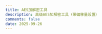 ```yaml
---
title: AES加解密工具
description: 高级AES加解密工具（带偏移量设置）
comments: false
date: 2025-09-26
---
```


<!-- 高级AES加解密工具 - Anzhiyu主题适配版 -->
<div id="aes-tool-widget" style="width: 100%; max-width: 700px; margin: 2rem auto; border-radius: 12px; overflow: hidden; box-shadow: 0 10px 25px rgba(0,0,0,0.1);">
  <!-- Shadow DOM内容将通过JavaScript注入 -->
</div>

<script>
(() => {
  // 1. 创建HTML模板
  const htmlTemplate = `
    <style>
      @import url('https://fonts.googleapis.com/css2?family=Inter:wght@300;400;500;600;700&display=swap');
      
      :host {
        display: block;
        font-family: 'Inter', -apple-system, BlinkMacSystemFont, 'Segoe UI', Roboto, sans-serif;
        transition: background-color 0.3s ease, color 0.3s ease;
      }
      
      /* 基础样式式 - 将在JS中动态设置变量 */
      .container {
        padding: 24px;
      }
      
      h1, h2, h3 {
        margin: 0 0 16px;
        text-align: center;
        font-weight: 600;
      }
      
      h1 {
        font-size: 1.8rem;
        color: var(--text-color);
        margin-bottom: 20px;
      }
      
      h2 {
        font-size: 1.4rem;
        margin-top: 24px;
        padding-bottom: 8px;
        border-bottom: 1px solid var(--border-color);
      }
      
      h3 {
        font-size: 1.1rem;
        text-align: left;
        margin-bottom: 12px;
      }
      
      .intro {
        margin-bottom: 24px;
        padding: 12px;
        background: var(--intro-bg);
        border-radius: 8px;
        font-size: 0.9rem;
        text-align: center;
        color: var(--sub-color);
      }
      
      .card {
        background: var(--card-bg);
        border-radius: 8px;
        padding: 18px;
        margin-bottom: 20px;
        border: 1px solid var(--border-color);
      }
      
      .options-row {
        display: flex;
        gap: 12px;
        margin-bottom: 16px;
        flex-wrap: wrap;
      }
      
      .option-group {
        flex: 1;
        min-width: 200px;
      }
      
      .input-group {
        margin-bottom: 16px;
      }
      
      label {
        display: block;
        margin-bottom: 6px;
        font-weight: 500;
        color: var(--text-color);
      }
      
      .radio-group {
        display: flex;
        gap: 12px;
        margin-bottom: 4px;
      }
      
      .radio-item {
        display: flex;
        align-items: center;
        gap: 6px;
      }
      
      input[type="text"], 
      input[type="password"], 
      textarea, 
      select {
        width: 100%;
        padding: 12px;
        border: 1px solid var(--border-color);
        border-radius: 6px;
        background: var(--bg-color);
        color: var(--text-color);
        font-size: 1rem;
        transition: border-color 0.2s ease;
      }
      
      input:focus, 
      textarea:focus, 
      select:focus {
        outline: none;
        border-color: var(--primary-color);
        box-shadow: 0 0 0 2px rgba(0, 123, 255, 0.1);
      }
      
      textarea {
        min-height: 120px;
        resize: vertical;
        line-height: 1.5;
      }
      
      .button-group {
        display: flex;
        justify-content: center;
        gap: 12px;
        margin: 24px 0;
        flex-wrap: wrap;
      }
      
      button {
        padding: 10px 20px;
        border: none;
        border-radius: 6px;
        font-size: 1rem;
        font-weight: 500;
        cursor: pointer;
        transition: all 0.2s ease;
        display: flex;
        align-items: center;
        gap: 6px;
      }
      
      button svg {
        width: 16px;
        height: 16px;
      }
      
      #encrypt-btn {
        background: var(--primary-color);
        color: white;
      }
      
      #encrypt-btn:hover {
        background: var(--primary-dark);
        transform: translateY(-2px);
        box-shadow: 0 4px 8px rgba(0, 123, 255, 0.3);
      }
      
      #decrypt-btn {
        background: var(--secondary-color);
        color: white;
      }
      
      #decrypt-btn:hover {
        background: var(--secondary-dark);
        transform: translateY(-2px);
        box-shadow: 0 4px 8px rgba(40, 167, 69, 0.3);
      }
      
      .utility-btn {
        background: var(--key-bg);
        color: var(--text-color);
      }
      
      .utility-btn:hover {
        background: var(--utility-hover);
      }
      
      #reset-btn {
        background: var(--key-bg);
        color: var(--text-color);
      }
      
      #reset-btn:hover {
        background: var(--utility-hover);
      }
      
      .result-container {
        margin-top: 16px;
        padding: 16px;
        border-radius: 8px;
        background: var(--card-bg);
        border: 1px solid var(--border-color);
      }
      
      .result-header {
        display: flex;
        justify-content: space-between;
        align-items: center;
        margin-bottom: 8px;
      }
      
      .result-title {
        font-weight: 500;
        color: var(--text-color);
      }
      
      .result-content {
        min-height: 120px;
        white-space: pre-wrap;
        word-wrap: break-word;
        line-height: 1.5;
      }
      
      .result.error {
        background: var(--error-bg);
        border-color: var(--error-border);
        color: var(--error-text);
      }
      
      .info-text {
        font-size: 0.85rem;
        color: var(--sub-color);
        margin-top: 6px;
        text-align: right;
      }
      
      .stats {
        margin-top: 12px;
        padding-top: 12px;
        border-top: 1px dashed var(--border-color);
        font-size: 0.85rem;
        color: var(--sub-color);
        display: grid;
        grid-template-columns: repeat(auto-fit, minmax(200px, 1fr));
        gap: 8px;
      }
      
      .stat-item {
        display: flex;
        justify-content: space-between;
      }
      
      .environment-warning {
        margin: 16px 0;
        padding: 12px;
        background: #fff3cd;
        border: 1px solid #ffeeba;
        border-radius: 6px;
        color: #856404;
        font-size: 0.9rem;
        display: none;
      }

      .environment-warning.dark {
        background: #5c4b00;
        border-color: #856404;
        color: #fff3cd;
      }
      
      .tooltip {
        position: relative;
        display: inline-block;
        cursor: help;
      }
      
      .tooltip .tooltip-text {
        visibility: hidden;
        width: 250px;
        background-color: var(--tooltip-bg);
        color: var(--tooltip-text);
        text-align: center;
        border-radius: 6px;
        padding: 8px;
        position: absolute;
        z-index: 1;
        bottom: 125%;
        left: 50%;
        transform: translateX(-50%);
        opacity: 0;
        transition: opacity 0.3s;
        font-size: 0.8rem;
        font-weight: normal;
      }
      
      .tooltip:hover .tooltip-text {
        visibility: visible;
        opacity: 1;
      }
      
      .offset-options {
        margin-top: 10px;
        padding-top: 10px;
        border-top: 1px dashed var(--border-color);
      }
    </style>

    <div class="container">
      <h1>高级AES加解密工具</h1>
      
      <div class="environment-warning" id="env-warning">
        ⚠️ 注意：加密功能需要在安全上下文（HTTPS或localhost）中运行，请切换到支持的环境。
      </div>
      
      <div class="intro">
        基于Web Crypto API的专业AES加解密工具，支持多种密钥长度、加密模式和自定义偏移量，所有操作均在本地完成。
      </div>

      <div class="card">
        <h3>加密选项</h3>
        <div class="options-row">
          <div class="option-group">
            <label for="key-length">密钥长度</label>
            <select id="key-length">
              <option value="128">128位 (16字符)</option>
              <option value="192">192位 (24字符)</option>
              <option value="256">256位 (32字符)</option>
            </select>
          </div>
          <div class="option-group">
            <label for="mode">加密模式</label>
            <select id="mode">
              <option value="GCM">AES-GCM (认证加密)</option>
              <option value="CBC">AES-CBC</option>
            </select>
          </div>
        </div>
        
        <div class="options-row">
          <div class="option-group">
            <label for="input-encoding">输入编码</label>
            <select id="input-encoding">
              <option value="utf8">UTF-8 文本</option>
              <option value="base64">Base64</option>
              <option value="hex">十六进制</option>
            </select>
          </div>
          <div class="option-group">
            <label for="output-encoding">输出编码</label>
            <select id="output-encoding">
              <option value="base64">Base64</option>
              <option value="hex">十六进制</option>
            </select>
          </div>
        </div>
      </div>

      <div class="input-group">
        <label for="plaintext">
          输入数据
          <span class="tooltip">ⓘ
            <span class="tooltip-text">加密时输入明文，解密时输入密文</span>
          </span>
        </label>
        <textarea id="plaintext" placeholder="请输入要加密的明文或要解密的密文..."></textarea>
      </div>

      <div class="input-group">
        <label for="secret-key">
          密钥
          <span class="tooltip">ⓘ
            <span class="tooltip-text">根据所选密钥长度，需输入16/24/32个字符</span>
          </span>
        </label>
        <div style="display: flex; gap: 8px;">
          <input type="password" id="secret-key" placeholder="请输入密钥">
          <button type="button" class="utility-btn" id="generate-key">生成</button>
          <button type="button" class="utility-btn" id="toggle-visibility">显示</button>
        </div>
        <div class="info-text" id="key-length-info">当前长度: 0/16</div>
      </div>

      <div class="input-group" id="offset-group">
        <label for="offset">
          偏移量 (IV)
          <span class="tooltip">ⓘ
            <span class="tooltip-text">初始化向量，用于增加加密强度，不同模式有不同的推荐长度，解密时需使用相同值</span>
          </span>
        </label>
        <div style="display: flex; gap: 8px;">
          <input type="text" id="offset" placeholder="偏移量（初始化向量）">
          <button type="button" class="utility-btn" id="generate-offset">生成</button>
          <button type="button" class="utility-btn" id="copy-offset">复制</button>
        </div>
        
        <div class="offset-options">
          <div class="options-row">
            <div class="option-group">
              <label for="offset-length">偏移量长度 (字节)</label>
              <select id="offset-length">
                <option value="8">8</option>
                <option value="12" selected>12 (GCM推荐)</option>
                <option value="16">16 (CBC推荐)</option>
                <option value="24">24</option>
                <option value="32">32</option>
              </select>
            </div>
            <div class="option-group">
              <label for="offset-encoding">偏移量编码</label>
              <select id="offset-encoding">
                <option value="hex" selected>十六进制</option>
                <option value="base64">Base64</option>
                <option value="utf8">UTF-8</option>
              </select>
            </div>
          </div>
          <div class="info-text" id="offset-info">当前偏移量长度: 0字节</div>
        </div>
      </div>

      <div class="button-group">
        <button id="encrypt-btn">
          <svg xmlns="http://www.w3.org/2000/svg" viewBox="0 0 24 24" fill="none" stroke="currentColor" stroke-width="2" stroke-linecap="round" stroke-linejoin="round">
            <rect x="3" y="11" width="18" height="11" rx="2" ry="2"></rect>
            <path d="M7 11V7a5 5 0 0 1 10 0v4"></path>
          </svg>
          加密
        </button>
        <button id="decrypt-btn">
          <svg xmlns="http://www.w3.org/2000/svg" viewBox="0 0 24 24" fill="none" stroke="currentColor" stroke-width="2" stroke-linecap="round" stroke-linejoin="round">
            <rect x="3" y="11" width="18" height="11" rx="2" ry="2"></rect>
            <path d="M7 11V7a5 5 0 0 1 10 0v4"></path>
          </svg>
          解密
        </button>
        <button type="button" class="utility-btn" id="copy-result">
          <svg xmlns="http://www.w3.org/2000/svg" viewBox="0 0 24 24" fill="none" stroke="currentColor" stroke-width="2" stroke-linecap="round" stroke-linejoin="round">
            <rect x="9" y="9" width="13" height="13" rx="2" ry="2"></rect>
            <path d="M5 15H4a2 2 0 0 1-2-2V4a2 2 0 0 1 2-2h9a2 2 0 0 1 2 2v1"></path>
          </svg>
          复制结果
        </button>
        <button id="reset-btn">
          <svg xmlns="http://www.w3.org/2000/svg" viewBox="0 0 24 24" fill="none" stroke="currentColor" stroke-width="2" stroke-linecap="round" stroke-linejoin="round">
            <path d="M21 2v6h-6"></path>
            <path d="M3 12a9 9 0 0 1 15-6.7L21 8"></path>
            <path d="M3 22v-6h6"></path>
            <path d="M21 12a9 9 0 0 1-15 6.7L3 16"></path>
          </svg>
          重置
        </button>
      </div>

      <h2>结果</h2>
      <div class="result-container" id="result-container">
        <div class="result-header">
          <div class="result-title" id="result-title">操作结果将显示在这里...</div>
        </div>
        <div class="result-content" id="result-area"></div>
        <div class="stats" id="stats-area" style="display: none;">
          <div class="stat-item">
            <span>密钥长度:</span>
            <span id="stat-key-length">-</span>
          </div>
          <div class="stat-item">
            <span>加密模式:</span>
            <span id="stat-mode">-</span>
          </div>
          <div class="stat-item">
            <span>偏移量长度:</span>
            <span id="stat-offset-length">-</span>
          </div>
          <div class="stat-item">
            <span>处理时间:</span>
            <span id="stat-time">-</span>
          </div>
        </div>
      </div>
    </div>
  `;

  // 2. 创建Shadow DOM
  const widgetContainer = document.getElementById('aes-tool-widget');
  const shadowRoot = widgetContainer.attachShadow({ mode: 'closed' });
  shadowRoot.innerHTML = htmlTemplate;

  // 3. 主题适配 - 专为Anzhiyu主题优化
  function applyAnzhiyuTheme() {
    // 检测Anzhiyu主题的深色/亮色模式
    const htmlElement = document.documentElement;
    const bodyElement = document.body;
    const isLightMode = htmlElement.getAttribute('data-theme') === 'light' || 
                       bodyElement.classList.contains('light');
    
    const style = document.createElement('style');
    const envWarning = shadowRoot.getElementById('env-warning');
    
    // 同步警告框的主题
    if (isLightMode) {
      envWarning.classList.remove('dark');
    } else {
      envWarning.classList.add('dark');
    }
    
    // 亮色模式 - 遵循Anzhiyu主题变量
    if (isLightMode) {
      style.textContent = `
        :host {
          --text-color: #333;          /* 文本主色 */
          --bg-color: #f5f5f5;         /* 背景色 */
          --sub-color: #666;           /* 次要文本色 */
          --key-bg: #ddd;              /* 按钮背景色 */
          --border-color: #ddd;        /* 边框色 */
          --intro-bg: #f0f0f0;         /* 介绍区域背景 */
          --card-bg: #fff;             /* 卡片背景 */
          --primary-color: #007bff;    /* 主按钮色 */
          --primary-dark: #0056b3;     /* 主按钮hover色 */
          --secondary-color: #28a745;  /* 次要按钮色 */
          --secondary-dark: #218838;   /* 次要按钮hover色 */
          --utility-hover: #ccc;       /* 工具按钮hover色 */
          --result-bg: #fff;           /* 结果区域背景 */
          --error-bg: #fff5f5;         /* 错误背景 */
          --error-border: #ffe3e3;     /* 错误边框 */
          --error-text: #dc3545;       /* 错误文本 */
          --tooltip-bg: #333;          /* 提示框背景 */
          --tooltip-text: #fff;        /* 提示框文本 */
        }
      `;
    } 
    // 深色模式 - 适配Anzhiyu深色风格
    else {
      style.textContent = `
        :host {
          --text-color: #f0f0f0;       /* 文本主色 */
          --bg-color: #1a1a1a;         /* 背景色 */
          --sub-color: #bbb;           /* 次要文本色 */
          --key-bg: #333;              /* 按钮背景色 */
          --border-color: #333;        /* 边框色 */
          --intro-bg: #2d2d2d;         /* 介绍区域背景 */
          --card-bg: #2d2d2d;          /* 卡片背景 */
          --primary-color: #4dabf7;    /* 主按钮色 */
          --primary-dark: #3b82f6;     /* 主按钮hover色 */
          --secondary-color: #51cf66;  /* 次要按钮色 */
          --secondary-dark: #40c057;   /* 次要按钮hover色 */
          --utility-hover: #444;       /* 工具按钮hover色 */
          --result-bg: #2d2d2d;        /* 结果区域背景 */
          --error-bg: #471515;         /* 错误背景 */
          --error-border: #6b2121;     /* 错误边框 */
          --error-text: #f87171;       /* 错误文本 */
          --tooltip-bg: #444;          /* 提示框背景 */
          --tooltip-text: #fff;        /* 提示框文本 */
        }
      `;
    }
    
    // 清除旧主题样式
    const existingStyles = shadowRoot.querySelectorAll('style[data-theme]');
    existingStyles.forEach(s => s.remove());
    
    style.setAttribute('data-theme', 'true');
    shadowRoot.appendChild(style);
  }

  // 4. 工具函数 - 编码转换和辅助函数
  const CodecUtils = {
    // 字符串转ArrayBuffer (UTF-8)
    stringToArrayBuffer: (str) => {
      return new TextEncoder().encode(str);
    },
    
    // ArrayBuffer转字符串 (UTF-8)
    arrayBufferToString: (buf) => {
      return new TextDecoder().decode(buf);
    },
    
    // ArrayBuffer转Base64字符串
    arrayBufferToBase64: (buf) => {
      return btoa(String.fromCharCode(...new Uint8Array(buf)));
    },
    
    // Base64字符串转ArrayBuffer
    base64ToArrayBuffer: (base64) => {
      try {
        const binary = atob(base64);
        const buf = new ArrayBuffer(binary.length);
        const view = new Uint8Array(buf);
        for (let i = 0; i < binary.length; i++) {
          view[i] = binary.charCodeAt(i);
        }
        return buf;
      } catch (e) {
        throw new Error('无效的Base64编码: ' + e.message);
      }
    },
    
    // ArrayBuffer转十六进制字符串
    arrayBufferToHex: (buf) => {
      return Array.from(new Uint8Array(buf))
        .map(b => b.toString(16).padStart(2, '0'))
        .join('');
    },
    
    // 十六进制字符串转ArrayBuffer
    hexToArrayBuffer: (hex) => {
      try {
        if (hex.length % 2 !== 0) {
          throw new Error('十六进制字符串长度必须为偶数');
        }
        const buf = new ArrayBuffer(hex.length / 2);
        const view = new Uint8Array(buf);
        for (let i = 0; i < hex.length; i += 2) {
          view[i / 2] = parseInt(hex.substr(i, 2), 16);
        }
        return buf;
      } catch (e) {
        throw new Error('无效的十六进制编码: ' + e.message);
      }
    },
    
    // 根据编码类型将输入转换为ArrayBuffer
    inputToBuffer: (input, encoding) => {
      if (!input) return new ArrayBuffer(0);
      
      switch (encoding) {
        case 'utf8':
          return CodecUtils.stringToArrayBuffer(input);
        case 'base64':
          return CodecUtils.base64ToArrayBuffer(input);
        case 'hex':
          return CodecUtils.hexToArrayBuffer(input);
        default:
          throw new Error('不支持的输入编码: ' + encoding);
      }
    },
    
    // 根据编码类型将ArrayBuffer转换为字符串
    bufferToOutput: (buffer, encoding) => {
      switch (encoding) {
        case 'utf8':
          return CodecUtils.arrayBufferToString(buffer);
        case 'base64':
          return CodecUtils.arrayBufferToBase64(buffer);
        case 'hex':
          return CodecUtils.arrayBufferToHex(buffer);
        default:
          throw new Error('不支持的输出编码: ' + encoding);
      }
    },
    
    // 生成指定长度的随机字节
    generateRandomBytes: (length) => {
      if (!AESUtils.isCryptoAvailable()) {
        throw new Error('加密API不可用，无法生成随机数');
      }
      return window.crypto.getRandomValues(new Uint8Array(length));
    },
    
    // 生成随机密钥
    generateRandomKey: (bitLength) => {
      const byteLength = bitLength / 8;
      const keyBytes = CodecUtils.generateRandomBytes(byteLength);
      return CodecUtils.arrayBufferToBase64(keyBytes).substring(0, byteLength);
    },
    
    // 生成随机偏移量(IV)
    generateRandomOffset: (byteLength, encoding) => {
      const ivBytes = CodecUtils.generateRandomBytes(byteLength);
      switch (encoding) {
        case 'hex':
          return CodecUtils.arrayBufferToHex(ivBytes);
        case 'base64':
          return CodecUtils.arrayBufferToBase64(ivBytes);
        case 'utf8':
          return CodecUtils.arrayBufferToString(ivBytes);
        default:
          return CodecUtils.arrayBufferToHex(ivBytes);
      }
    },
    
    // 计算偏移量字节长度
    getOffsetByteLength: (offset, encoding) => {
      if (!offset) return 0;
      
      try {
        const buffer = CodecUtils.inputToBuffer(offset, encoding);
        return buffer.byteLength;
      } catch {
        return 0;
      }
    }
  };

  // 5. AES加解密核心工具
  const AESUtils = {
    // 检测加密API是否可用
    isCryptoAvailable: () => {
      return typeof window !== 'undefined' && 
             window.crypto && 
             window.crypto.subtle;
    },
    
    // 获取加密配置
    getCryptoConfig: (mode, iv) => {
      const config = { name: `AES-${mode}` };
      
      if (mode === 'GCM') {
        config.iv = iv;
        config.tagLength = 128; // GCM模式认证标签长度
      } else if (mode === 'CBC') {
        config.iv = iv;
      }
      
      return config;
    },
    
    // 导入密钥
    importKey: async (keyMaterial, mode) => {
      if (!AESUtils.isCryptoAvailable()) {
        throw new Error('加密API不可用，请在HTTPS或localhost环境中使用');
      }
      
      return await window.crypto.subtle.importKey(
        'raw',
        keyMaterial,
        { name: `AES-${mode}` },
        false,
        ['encrypt', 'decrypt']
      );
    },
    
    // 加密
    encrypt: async (data, key, mode, iv) => {
      if (!AESUtils.isCryptoAvailable()) {
        throw new Error('加密API不可用，请在HTTPS或localhost环境中使用');
      }
      
      const cryptoKey = await AESUtils.importKey(key, mode);
      const config = AESUtils.getCryptoConfig(mode, iv);
      
      let ciphertext;
      if (mode === 'GCM') {
        // GCM模式返回的是包含密文和认证标签的缓冲区
        ciphertext = await window.crypto.subtle.encrypt(config, cryptoKey, data);
        return {
          ciphertext: ciphertext,
          iv: iv,
          tag: ciphertext.slice(-16) // 最后16字节是认证标签
        };
      } else {
        // CBC模式
        ciphertext = await window.crypto.subtle.encrypt(config, cryptoKey, data);
        return {
          ciphertext: ciphertext,
          iv: iv
        };
      }
    },
    
    // 解密
    decrypt: async (data, key, mode, iv, tag) => {
      if (!AESUtils.isCryptoAvailable()) {
        throw new Error('加密API不可用，请在HTTPS或localhost环境中使用');
      }
      
      const cryptoKey = await AESUtils.importKey(key, mode);
      const config = AESUtils.getCryptoConfig(mode, iv);
      
      // GCM模式需要认证标签
      if (mode === 'GCM' && tag) {
        // 将密文和标签组合
        const combined = new Uint8Array(data.byteLength + tag.byteLength);
        combined.set(new Uint8Array(data), 0);
        combined.set(new Uint8Array(tag), data.byteLength);
        data = combined.buffer;
      }
      
      return await window.crypto.subtle.decrypt(config, cryptoKey, data);
    }
  };

  // 6. 初始化应用
  function initApp() {
    // 获取DOM元素
    const plaintextEl = shadowRoot.getElementById('plaintext');
    const secretKeyEl = shadowRoot.getElementById('secret-key');
    const keyLengthEl = shadowRoot.getElementById('key-length');
    const keyLengthInfo = shadowRoot.getElementById('key-length-info');
    const modeEl = shadowRoot.getElementById('mode');
    const inputEncodingEl = shadowRoot.getElementById('input-encoding');
    const outputEncodingEl = shadowRoot.getElementById('output-encoding');
    const offsetEl = shadowRoot.getElementById('offset');
    const offsetLengthEl = shadowRoot.getElementById('offset-length');
    const offsetEncodingEl = shadowRoot.getElementById('offset-encoding');
    const offsetInfo = shadowRoot.getElementById('offset-info');
    const encryptBtn = shadowRoot.getElementById('encrypt-btn');
    const decryptBtn = shadowRoot.getElementById('decrypt-btn');
    const resetBtn = shadowRoot.getElementById('reset-btn');
    const generateKeyBtn = shadowRoot.getElementById('generate-key');
    const toggleVisibilityBtn = shadowRoot.getElementById('toggle-visibility');
    const generateOffsetBtn = shadowRoot.getElementById('generate-offset');
    const copyOffsetBtn = shadowRoot.getElementById('copy-offset');
    const copyResultBtn = shadowRoot.getElementById('copy-result');
    const resultContainer = shadowRoot.getElementById('result-container');
    const resultTitle = shadowRoot.getElementById('result-title');
    const resultArea = shadowRoot.getElementById('result-area');
    const statsArea = shadowRoot.getElementById('stats-area');
    const statKeyLength = shadowRoot.getElementById('stat-key-length');
    const statMode = shadowRoot.getElementById('stat-mode');
    const statOffsetLength = shadowRoot.getElementById('stat-offset-length');
    const statTime = shadowRoot.getElementById('stat-time');
    const envWarning = shadowRoot.getElementById('env-warning');
    
    // 检测加密环境是否可用
    const isCryptoSupported = AESUtils.isCryptoAvailable();
    if (!isCryptoSupported) {
      // 显示警告并禁用按钮
      envWarning.style.display = 'block';
      encryptBtn.disabled = true;
      decryptBtn.disabled = true;
      generateKeyBtn.disabled = true;
      generateOffsetBtn.disabled = true;
      showResult('加密功能不可用：请在HTTPS协议或localhost环境中使用此工具', true);
    }
    
    // 更新密钥长度提示
    function updateKeyLengthInfo() {
      const keyLength = parseInt(keyLengthEl.value);
      const requiredLength = keyLength / 8;
      const currentLength = secretKeyEl.value.length;
      keyLengthInfo.textContent = `当前长度: ${currentLength}/${requiredLength}`;
      
      // 密钥长度不足时给出视觉提示
      if (currentLength !== requiredLength && currentLength > 0) {
        secretKeyEl.style.borderColor = '#fd7e14';
        keyLengthInfo.style.color = '#fd7e14';
      } else {
        secretKeyEl.style.borderColor = '';
        keyLengthInfo.style.color = '';
      }
    }
    
    // 更新偏移量信息
    function updateOffsetInfo() {
      const offset = offsetEl.value.trim();
      const encoding = offsetEncodingEl.value;
      const byteLength = CodecUtils.getOffsetByteLength(offset, encoding);
      offsetInfo.textContent = `当前偏移量长度: ${byteLength}字节`;
      
      // 根据加密模式推荐偏移量长度
      const mode = modeEl.value;
      if (mode === 'GCM' && offsetLengthEl.value !== '12') {
        offsetInfo.textContent += ' (GCM模式推荐12字节)';
      } else if (mode === 'CBC' && offsetLengthEl.value !== '16') {
        offsetInfo.textContent += ' (CBC模式推荐16字节)';
      }
    }
    
    // 根据加密模式自动推荐偏移量长度
    function updateRecommendedOffsetLength() {
      const mode = modeEl.value;
      if (mode === 'GCM' && offsetLengthEl.value !== '12') {
        offsetLengthEl.value = '12';
      } else if (mode === 'CBC' && offsetLengthEl.value !== '16') {
        offsetLengthEl.value = '16';
      }
      updateOffsetInfo();
    }
    
    // 事件监听
    keyLengthEl.addEventListener('change', updateKeyLengthInfo);
    secretKeyEl.addEventListener('input', updateKeyLengthInfo);
    offsetEl.addEventListener('input', updateOffsetInfo);
    offsetLengthEl.addEventListener('change', updateOffsetInfo);
    offsetEncodingEl.addEventListener('change', updateOffsetInfo);
    modeEl.addEventListener('change', updateRecommendedOffsetLength);
    
    // 切换密钥可见性
    toggleVisibilityBtn.addEventListener('click', () => {
      const type = secretKeyEl.getAttribute('type');
      if (type === 'password') {
        secretKeyEl.setAttribute('type', 'text');
        toggleVisibilityBtn.textContent = '隐藏';
      } else {
        secretKeyEl.setAttribute('type', 'password');
        toggleVisibilityBtn.textContent = '显示';
      }
    });
    
    // 生成随机密钥
    generateKeyBtn.addEventListener('click', () => {
      try {
        const keyLength = parseInt(keyLengthEl.value);
        const key = CodecUtils.generateRandomKey(keyLength);
        secretKeyEl.value = key;
        updateKeyLengthInfo();
      } catch (e) {
        showResult(e.message, true);
      }
    });
    
    // 生成随机偏移量
    generateOffsetBtn.addEventListener('click', () => {
      try {
        const byteLength = parseInt(offsetLengthEl.value);
        const encoding = offsetEncodingEl.value;
        const offset = CodecUtils.generateRandomOffset(byteLength, encoding);
        offsetEl.value = offset;
        updateOffsetInfo();
      } catch (e) {
        showResult(e.message, true);
      }
    });
    
    // 复制偏移量
    copyOffsetBtn.addEventListener('click', () => {
      const offset = offsetEl.value.trim();
      if (offset) {
        navigator.clipboard.writeText(offset).then(() => {
          const originalText = copyOffsetBtn.textContent;
          copyOffsetBtn.textContent = '已复制';
          setTimeout(() => {
            copyOffsetBtn.textContent = originalText;
          }, 2000);
        }).catch(err => {
          showResult('复制偏移量失败: ' + err.message, true);
        });
      }
    });
    
    // 复制结果
    copyResultBtn.addEventListener('click', () => {
      const text = resultArea.textContent;
      if (text && text !== '操作结果将显示在这里...') {
        navigator.clipboard.writeText(text).then(() => {
          const originalText = copyResultBtn.innerHTML;
          copyResultBtn.innerHTML = `
            <svg xmlns="http://www.w3.org/2000/svg" viewBox="0 0 24 24" fill="none" stroke="currentColor" stroke-width="2" stroke-linecap="round" stroke-linejoin="round">
              <polyline points="20 6 9 17 4 12"></polyline>
            </svg>
            已复制
          `;
          setTimeout(() => {
            copyResultBtn.innerHTML = originalText;
          }, 2000);
        }).catch(err => {
          showResult('复制失败: ' + err.message, true);
        });
      }
    });
    
    // 加密按钮点击事件
    encryptBtn.addEventListener('click', async () => {
      const inputData = plaintextEl.value.trim();
      const key = secretKeyEl.value.trim();
      const keyLength = parseInt(keyLengthEl.value);
      const mode = modeEl.value;
      const inputEncoding = inputEncodingEl.value;
      const outputEncoding = outputEncodingEl.value;
      let offset = offsetEl.value.trim();
      const offsetEncoding = offsetEncodingEl.value;
      const offsetLength = parseInt(offsetLengthEl.value);
      
      // 验证输入
      if (!inputData) {
        showResult('请输入要加密的数据', true);
        return;
      }
      
      const requiredKeyLength = keyLength / 8;
      if (key.length !== requiredKeyLength) {
        showResult(`请输入${requiredKeyLength}个字符的密钥（${keyLength}位）`, true);
        return;
      }
      
      try {
        const startTime = performance.now();
        
        // 处理输入数据
        const dataBuffer = CodecUtils.inputToBuffer(inputData, inputEncoding);
        
        // 处理密钥
        const keyBuffer = CodecUtils.stringToArrayBuffer(key);
        
        // 处理偏移量(IV) - 如未提供则自动生成
        let offsetBuffer;
        if (offset) {
          offsetBuffer = CodecUtils.inputToBuffer(offset, offsetEncoding);
          
          // 验证偏移量长度
          if (offsetBuffer.byteLength !== offsetLength) {
            showResult(`偏移量长度不符合设置（应为${offsetLength}字节，实际为${offsetBuffer.byteLength}字节）`, true);
            return;
          }
        } else {
          // 自动生成偏移量
          offsetBuffer = CodecUtils.generateRandomBytes(offsetLength).buffer;
          offset = CodecUtils.bufferToOutput(offsetBuffer, offsetEncoding);
          offsetEl.value = offset;
          updateOffsetInfo();
        }
        
        // 执行加密
        const result = await AESUtils.encrypt(dataBuffer, keyBuffer, mode, offsetBuffer);
        
        // 处理加密结果
        let output;
        if (mode === 'GCM') {
          // GCM模式：组合密文和标签
          const combined = new Uint8Array(result.ciphertext);
          output = CodecUtils.bufferToOutput(combined.buffer, outputEncoding);
        } else {
          // CBC模式
          output = CodecUtils.bufferToOutput(result.ciphertext, outputEncoding);
        }
        
        const endTime = performance.now();
        const timeTaken = (endTime - startTime).toFixed(2);
        
        // 显示结果和统计信息
        showResult(output, false, `加密成功 (${mode})`);
        showStats({
          keyLength: `${keyLength}位 (${requiredKeyLength}字符)`,
          mode: `AES-${mode}`,
          offsetLength: `${offsetBuffer.byteLength}字节`,
          time: `${timeTaken}毫秒`
        });
        
      } catch (e) {
        showResult('加密失败: ' + e.message, true);
        hideStats();
      }
    });
    
    // 解密按钮点击事件
    decryptBtn.addEventListener('click', async () => {
      const inputData = plaintextEl.value.trim();
      const key = secretKeyEl.value.trim();
      const keyLength = parseInt(keyLengthEl.value);
      const mode = modeEl.value;
      const inputEncoding = inputEncodingEl.value;
      const outputEncoding = outputEncodingEl.value;
      const offset = offsetEl.value.trim();
      const offsetEncoding = offsetEncodingEl.value;
      
      // 验证输入
      if (!inputData) {
        showResult('请输入要解密的数据', true);
        return;
      }
      
      if (!offset) {
        showResult('请输入偏移量(IV)', true);
        return;
      }
      
      const requiredKeyLength = keyLength / 8;
      if (key.length !== requiredKeyLength) {
        showResult(`请输入${requiredKeyLength}个字符的密钥（${keyLength}位）`, true);
        return;
      }
      
      try {
        const startTime = performance.now();
        
        // 处理输入数据（密文）
        const dataBuffer = CodecUtils.inputToBuffer(inputData, inputEncoding);
        
        // 处理密钥
        const keyBuffer = CodecUtils.stringToArrayBuffer(key);
        
        // 处理偏移量(IV)
        const offsetBuffer = CodecUtils.inputToBuffer(offset, offsetEncoding);
        
        // 处理GCM模式的认证标签
        let tagBuffer = null;
        if (mode === 'GCM') {
          // 最后16字节是认证标签
          tagBuffer = dataBuffer.slice(-16);
          // 前面的是密文
          dataBuffer = dataBuffer.slice(0, -16);
        }
        
        // 执行解密
        const plaintextBuffer = await AESUtils.decrypt(
          dataBuffer, 
          keyBuffer, 
          mode, 
          offsetBuffer,
          tagBuffer
        );
        
        // 处理解密结果
        const output = CodecUtils.bufferToOutput(plaintextBuffer, outputEncoding);
        const endTime = performance.now();
        const timeTaken = (endTime - startTime).toFixed(2);
        
        // 显示结果和统计信息
        showResult(output, false, `解密成功 (${mode})`);
        showStats({
          keyLength: `${keyLength}位 (${requiredKeyLength}字符)`,
          mode: `AES-${mode}`,
          offsetLength: `${offsetBuffer.byteLength}字节`,
          time: `${timeTaken}毫秒`
        });
        
      } catch (e) {
        showResult('解密失败: ' + e.message, true);
        hideStats();
      }
    });
    
    // 重置按钮点击事件
    resetBtn.addEventListener('click', () => {
      plaintextEl.value = '';
      secretKeyEl.value = '';
      secretKeyEl.setAttribute('type', 'password');
      toggleVisibilityBtn.textContent = '显示';
      offsetEl.value = '';
      inputEncodingEl.value = 'utf8';
      outputEncodingEl.value = 'base64';
      keyLengthEl.value = '128';
      modeEl.value = 'GCM';
      offsetLengthEl.value = '12';
      offsetEncodingEl.value = 'hex';
      
      updateKeyLengthInfo();
      updateOffsetInfo();
      showResult('操作结果将显示在这里...');
      hideStats();
    });
    
    // 显示结果函数
    function showResult(text, isError = false, title = '') {
      resultArea.textContent = text;
      resultTitle.textContent = title || (isError ? '操作失败' : '操作结果');
      
      if (isError) {
        resultContainer.classList.add('error');
      } else {
        resultContainer.classList.remove('error');
      }
      
      resultContainer.scrollIntoView({ behavior: 'smooth', block: 'nearest' });
    }
    
    // 显示统计信息
    function showStats(stats) {
      statKeyLength.textContent = stats.keyLength;
      statMode.textContent = stats.mode;
      statOffsetLength.textContent = stats.offsetLength;
      statTime.textContent = stats.time;
      statsArea.style.display = 'grid';
    }
    
    // 隐藏统计信息
    function hideStats() {
      statsArea.style.display = 'none';
    }
    
    // 初始化Anzhiyu主题
    applyAnzhiyuTheme();
    
    // 监听Anzhiyu主题变化 - 监测data-theme属性和body的light类
    const observer = new MutationObserver((mutations) => {
      mutations.forEach(mutation => {
        if (mutation.attributeName === 'data-theme' || 
            (mutation.target.tagName === 'BODY' && mutation.attributeName === 'class')) {
          applyAnzhiyuTheme();
        }
      });
    });
    
    // 同时观察html的data-theme变化和body的class变化
    observer.observe(document.documentElement, { attributes: true });
    observer.observe(document.body, { attributes: true });
    
    // 初始化信息显示
    updateKeyLengthInfo();
    updateOffsetInfo();
  }

  // 立即初始化
  initApp();
})();
</script>